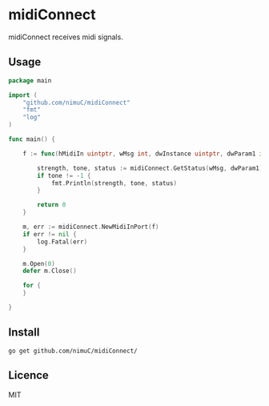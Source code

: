 midiConnect
====

midiConnect receives midi signals.

## Usage
```go
package main

import (
	"github.com/nimuC/midiConnect"
	"fmt"
	"log"
)

func main() {

	f := func(hMidiIn uintptr, wMsg int, dwInstance uintptr, dwParam1 int, dwParam2 int) uintptr {

		strength, tone, status := midiConnect.GetStatus(wMsg, dwParam1)
		if tone != -1 {
			fmt.Println(strength, tone, status)
		}

		return 0
	}

	m, err := midiConnect.NewMidiInPort(f)
	if err != nil {
		log.Fatal(err)
	}

	m.Open(0)
	defer m.Close()

	for {
	}

}
```

## Install
`go get github.com/nimuC/midiConnect/`

## Licence
MIT
